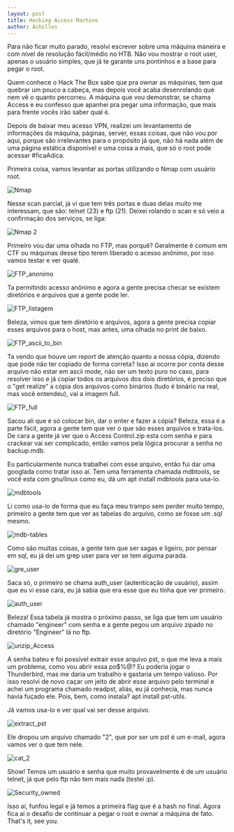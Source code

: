 ```yaml
---
layout: post
title: Hacking Access Machine
author: Achilles
---
```


Para não ficar muito parado, resolvi escrever sobre uma máquina maneira e com nível de resolução fácil/médio no HTB. Não vou mostrar o root user, apenas o usuário simples, que já te garante uns pontinhos e a base para pegar o root.

Quem conhece o Hack The Box sabe que pra ownar as máquinas, tem que quebrar um pouco a cabeça, mas depois você acaba desenrolando que nem vê o quanto percorreu. A máquina que vou demonstrar, se chama Access e eu confesso que apanhei pra pegar uma informação, que mais para frente vocês irão saber qual é.

Depois de baixar meu acesso VPN, realizei um levantamento de informações da máquina, páginas, server, essas coisas, que não vou por aqui, porque são irrelevantes para o propósito já que, não há nada além de uma página estática disponível e uma coisa a mais, que só o root pode acessar #ficaAdica.

Primeira coisa, vamos levantar as portas utilizando o Nmap com usuário root.

![Nmap](/images/nmap.png)

Nesse scan parcial, já vi que tem três portas e duas delas muito me interessam, que são: telnet (23) e ftp (21). Deixei rolando o scan e só veio a confirmação dos serviços, se liga:

![Nmap 2](/images/nmap-2.png)

Primeiro vou dar uma olhada no FTP, mas porquê? Geralmente é comum em CTF ou máquinas desse tipo terem liberado o acesso anônimo, por isso vamos testar e ver qualé.

![FTP_anonimo](/images/ftp-1.png)

Ta permitindo acesso anônimo e agora a gente precisa checar se existem diretórios e arquivos que a gente pode ler.

![FTP_listagem](/images/ftp-2.png)

Beleza, vimos que tem diretório e arquivos, agora a gente precisa copiar esses arquivos para o host, mas antes, uma olhada no print de baixo.

![FTP_ascii_to_bin](/images/ftp-ascii-bin.png)

Ta vendo que houve um report de atenção quanto a nossa cópia, dizendo que pode não ter copiado de forma correta? Isso ai ocorre por conta desse arquivo não estar em ascii mode, não ser um texto puro no caso, para resolver isso e já copiar todos os arquivos dos dois diretórios, é preciso que o "get realize" a cópia dos arquivos como binários (tudo é binário na real, mas você entendeu), vai a imagem full.

![FTP_full](/images/ftp-full.png)

Sacou ali que é só colocar bin, dar o enter e fazer a cópia? Beleza, essa é a parte fácil, agora a gente tem que ver o que são esses arquivos e trata-los. De cara a gente já ver que o Access Control.zip esta com senha e para crackear vai ser complicado, então vamos pela lógica procurar a senha no backup.mdb.

Eu particularmente nunca trabalhei com esse arquivo, então fui dar uma googlada como tratar isso aí. Tem uma ferramenta chamada mdbtools, se você esta com gnu/linux como eu, dá um apt install mdbtools para usa-lo.

![mdbtools](/images/mdbtools.png)

Li como usa-lo de forma que eu faça meu trampo sem perder muito tempo, primeiro a gente tem que ver as tabelas do arquivo, como se fosse um .sql mesmo.

![mdb-tables](/images/tables.png)

Como são muitas coisas, a gente tem que ser sagas e ligeiro, por pensar em sql, eu já dei um grep user para ver se tem alguma parada.

![gre_user](/images/tables-2.png)

Saca só, o primeiro se chama auth_user (autenticação de usuário), assim que eu vi esse cara, eu já sabia que era esse que eu tinha que ver primeiro.

![auth_user](/images/auth_user.png)

Beleza! Essa tabela já mostra o próximo passo, se liga que tem um usuário chamado "engineer" com senha e a gente pegou um arquivo zipado no diretório "Engineer" lá no ftp.

![unzip_Access](/images/unzipA.png)

A senha bateu e foi possível extrair esse arquivo pst, o que me leva a mais um problema, como vou abrir essa po$%@? Eu poderia jogar o Thunderbird, mas me daria um trabalho e gastaria um tempo valioso. Por isso resolvi de novo caçar um jeito de abrir esse arquivo pelo terminal e achei um programa chamado readpst, aliás, eu já conhecia, mas nunca havia fuçado ele. Pois, bem, como instala? apt install pst-utils.

Já vamos usa-lo e ver qual vai ser desse arquivo.

![extract_pst](/images/pst.png)

Ele dropou um arquivo chamado "2", que por ser um pst é um e-mail, agora vamos ver o que tem nele.

![cat_2](/images/usertel.png)

Show! Temos um usuário e senha que muito provavelmente é de um usuário telnet, já que pelo ftp não tem mais nada (testei :p).

![Security_owned](/images/owned-user.png)

Isso aí, funfou legal e já temos a primeira flag que é a hash no final. Agora fica aí o desafio de continuar a pegar o root e ownar a máquina de fato. That's it, see you.
